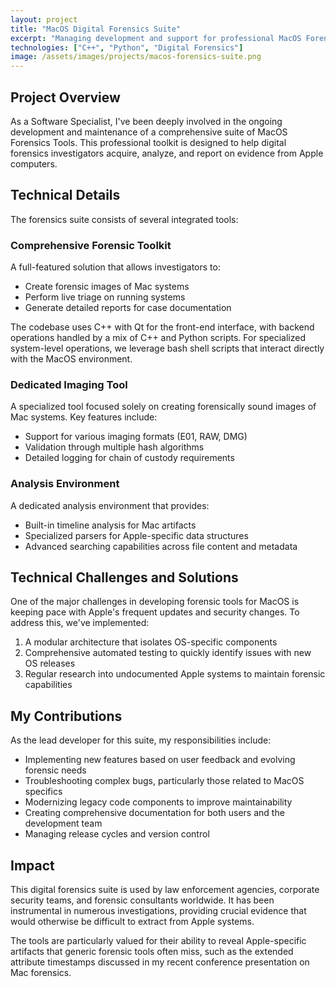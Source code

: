 ```yaml
---
layout: project
title: "MacOS Digital Forensics Suite"
excerpt: "Managing development and support for professional MacOS Forensics Tools, working with C++, Python, and bash shell codebases."
technologies: ["C++", "Python", "Digital Forensics"]
image: /assets/images/projects/macos-forensics-suite.png
---
```


## Project Overview

As a Software Specialist, I've been deeply involved in the ongoing development and maintenance of a comprehensive suite of MacOS Forensics Tools. This professional toolkit is designed to help digital forensics investigators acquire, analyze, and report on evidence from Apple computers.

## Technical Details

The forensics suite consists of several integrated tools:

### Comprehensive Forensic Toolkit

A full-featured solution that allows investigators to:

- Create forensic images of Mac systems
- Perform live triage on running systems
- Generate detailed reports for case documentation

The codebase uses C++ with Qt for the front-end interface, with backend operations handled by a mix of C++ and Python scripts. For specialized system-level operations, we leverage bash shell scripts that interact directly with the MacOS environment.

### Dedicated Imaging Tool

A specialized tool focused solely on creating forensically sound images of Mac systems. Key features include:

- Support for various imaging formats (E01, RAW, DMG)
- Validation through multiple hash algorithms
- Detailed logging for chain of custody requirements

### Analysis Environment

A dedicated analysis environment that provides:

- Built-in timeline analysis for Mac artifacts
- Specialized parsers for Apple-specific data structures
- Advanced searching capabilities across file content and metadata

## Technical Challenges and Solutions

One of the major challenges in developing forensic tools for MacOS is keeping pace with Apple's frequent updates and security changes. To address this, we've implemented:

1. A modular architecture that isolates OS-specific components
2. Comprehensive automated testing to quickly identify issues with new OS releases
3. Regular research into undocumented Apple systems to maintain forensic capabilities

## My Contributions

As the lead developer for this suite, my responsibilities include:

- Implementing new features based on user feedback and evolving forensic needs
- Troubleshooting complex bugs, particularly those related to MacOS specifics
- Modernizing legacy code components to improve maintainability
- Creating comprehensive documentation for both users and the development team
- Managing release cycles and version control

## Impact

This digital forensics suite is used by law enforcement agencies, corporate security teams, and forensic consultants worldwide. It has been instrumental in numerous investigations, providing crucial evidence that would otherwise be difficult to extract from Apple systems.

The tools are particularly valued for their ability to reveal Apple-specific artifacts that generic forensic tools often miss, such as the extended attribute timestamps discussed in my recent conference presentation on Mac forensics.
